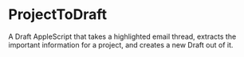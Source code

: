 # ProjectToDraft
A Draft AppleScript that takes a highlighted email thread, extracts the important information for a project, and creates a new Draft out of it.
